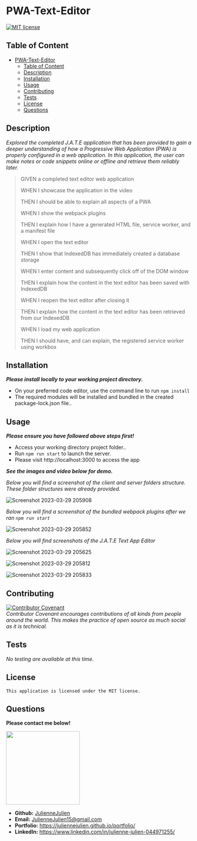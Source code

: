 # PWA-Text-Editor
[![MIT license](https://img.shields.io/badge/license-MIT-blue.svg)](https://mit-license.org/)

## Table of Content

- [PWA-Text-Editor](#pwa-text-editor)
  - [Table of Content](#table-of-content)
  - [Description](#description)
  - [Installation](#installation)
  - [Usage](#usage)
  - [Contributing](#contributing)
  - [Tests](#tests)
  - [License](#license)
  - [Questions](#questions)

## Description

*Explored the completed J.A.T.E application that has been provided to gain a deeper understanding of how a Progressive Web Application (PWA) is properly configured in a web application. In this application, the user can make notes or code snippets online or offline and retrieve them reliably later.*
>GIVEN a completed text editor web application
>
>WHEN I showcase the application in the video
>
>THEN I should be able to explain all aspects of a PWA
>
>WHEN I show the webpack plugins
>
>THEN I explain how I have a generated HTML file, service worker, and a manifest file
>
>WHEN I open the text editor
>
>THEN I show that IndexedDB has immediately created a database storage
>
>WHEN I enter content and subsequently click off of the DOM window
>
>THEN I explain how the content in the text editor has been saved with IndexedDB
>
>WHEN I reopen the text editor after closing it
>
>THEN I explain how the content in the text editor has been retrieved from our IndexedDB
>
>WHEN I load my web application
>
>THEN I should have, and can explain, the registered service worker using workbox

## Installation
***Please install locally to your working project directory.***
- On your preferred code editor, use the command line to run `npm install`
- The required modules will be installed and bundled in the created package-lock.json file..


## Usage
***Please ensure you have followed above steps first!***
- Access your working directory project folder..
- Run `npm run start` to  launch the server.
- Please visit http://localhost:3000 to access the app

***See the images and video below for demo.***






*Below you will find a screenshot of the client and server folders structure. These folder structures were already provided.*

![Screenshot 2023-03-29 205908](https://user-images.githubusercontent.com/117052258/228704063-e8c40d86-30dd-4917-b337-6067bd74c0b8.png)

*Below you will find a screenshot of the bundled webpack plugins after we ran `npm run start`*

![Screenshot 2023-03-29 205852](https://user-images.githubusercontent.com/117052258/228704331-91442a35-a42f-4b18-b500-ea352d507143.png)

*Below you will find screenshots of the J.A.T.E Text App Editor*

![Screenshot 2023-03-29 205625](https://user-images.githubusercontent.com/117052258/228704937-f4fcc9d9-9bdf-4ea1-9922-99d47549a59c.png)

![Screenshot 2023-03-29 205812](https://user-images.githubusercontent.com/117052258/228704956-b04f5efc-44fe-4b4f-8438-ce04a1a75bfc.png)

![Screenshot 2023-03-29 205833](https://user-images.githubusercontent.com/117052258/228704963-9b40d1b7-7d6e-43ee-b423-80d493ccdf57.png)




## Contributing

[![Contributor Covenant](https://img.shields.io/badge/Contributor%20Covenant-2.1-4baaaa.svg)](https://www.contributor-covenant.org/)
<br>*Contributor Covenant encourages contributions of all kinds from people around the world. This makes the practice of open source as much social as it is technical.*

## Tests
*No testing are available at this time.*

## License
    This application is licensed under the MIT license.

## Questions
**Please contact me below!**

<img src="https://avatars.githubusercontent.com/u/117052258?v=4" width="200" height="200" />

- **Github:** [JulienneJulien](https://github.com/JulienneJulien)
- **Email:** JulienneJulien15@gmail.com 
- **Portfolio:** https://juliennejulien.github.io/portfolio/
- **LinkedIn:** https://www.linkedin.com/in/julienne-julien-044971255/
